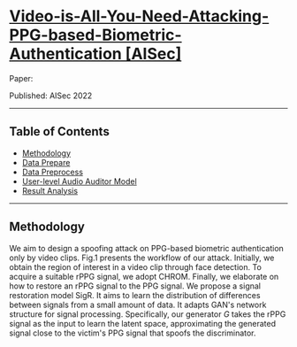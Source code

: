 # [Video-is-All-You-Need-Attacking-PPG-based-Biometric-Authentication [AISec]](https://arxiv.org/abs/2203.00928) 
Paper: 

Published: AISec 2022

***

## Table of Contents
* [Methodology](#methodology)
* [Data Prepare](#data-prepare)
* [Data Preprocess](#data-preprocess-feature-extraction)
* [User-level Audio Auditor Model](#user-level-audio-auditor-model)
* [Result Analysis](#result-analysis)


----
## Methodology
We aim to design a spoofing attack on PPG-based biometric authentication only by video clips. Fig.1 presents the workflow of our attack. Initially, we obtain the region of interest in a video clip through face detection. To acquire a suitable rPPG signal, we adopt CHROM. Finally, we elaborate on how to restore an rPPG signal to the PPG signal. We propose a signal restoration model SigR. It aims to learn the distribution of differences between signals from a small amount of data. It adapts GAN's network structure for signal processing. Specifically, our generator $G$ takes the rPPG signal as the input to learn the latent space, approximating the generated signal close to the victim's PPG signal that spoofs the discriminator. 










